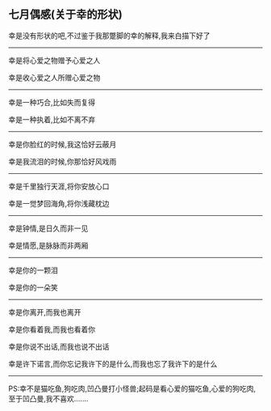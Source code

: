 ## 七月偶感(关于幸的形状) ##

幸是没有形状的吧,不过鉴于我那蹩脚的幸的解释,我来白描下好了 

---
 



幸是将心爱之物赠予心爱之人

幸是收心爱之人所赠心爱之物

 ---

幸是一种巧合,比如失而复得

幸是一种执着,比如不离不弃

 ---

幸是你脸红的时候,我这恰好云蔽月

幸是我流泪的时候,你那恰好风戏雨

 ---

幸是千里独行天涯,将你安放心口

幸是一觉梦回海角,将你浅藏枕边

 ---

幸是钟情,是日久而非一见

幸是情愿,是脉脉而非两厢

 ---

幸是你的一颗泪

幸是你的一朵笑

 ---

幸是你离开,而我也离开

幸是你看着我,而我也看着你

幸是你说不出话,而我也说不出话

幸是许下诺言,而你忘记我许下的是什么,而我也忘了我许下的是什么

 ---

 

 

PS:幸不是猫吃鱼,狗吃肉,凹凸曼打小怪兽;起码是看心爱的猫吃鱼,心爱的狗吃肉,至于凹凸曼,我不喜欢.......

